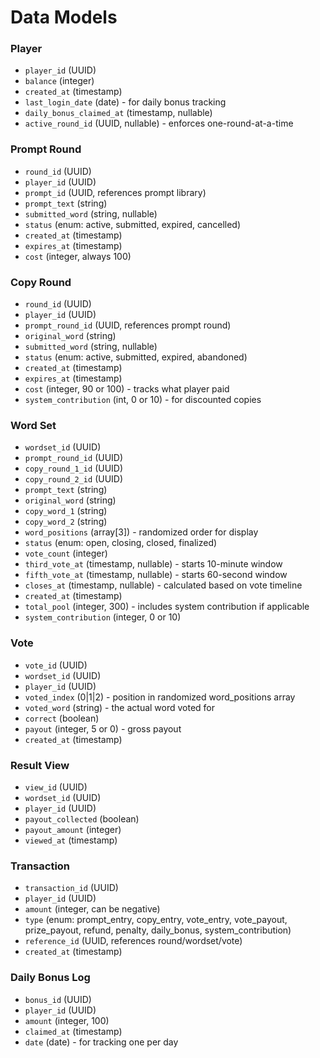 # Data Models

### Player
- `player_id` (UUID)
- `balance` (integer)
- `created_at` (timestamp)
- `last_login_date` (date) - for daily bonus tracking
- `daily_bonus_claimed_at` (timestamp, nullable)
- `active_round_id` (UUID, nullable) - enforces one-round-at-a-time

### Prompt Round
- `round_id` (UUID)
- `player_id` (UUID)
- `prompt_id` (UUID, references prompt library)
- `prompt_text` (string)
- `submitted_word` (string, nullable)
- `status` (enum: active, submitted, expired, cancelled)
- `created_at` (timestamp)
- `expires_at` (timestamp)
- `cost` (integer, always 100)

### Copy Round
- `round_id` (UUID)
- `player_id` (UUID)
- `prompt_round_id` (UUID, references prompt round)
- `original_word` (string)
- `submitted_word` (string, nullable)
- `status` (enum: active, submitted, expired, abandoned)
- `created_at` (timestamp)
- `expires_at` (timestamp)
- `cost` (integer, 90 or 100) - tracks what player paid
- `system_contribution` (int, 0 or 10) - for discounted copies

### Word Set
- `wordset_id` (UUID)
- `prompt_round_id` (UUID)
- `copy_round_1_id` (UUID)
- `copy_round_2_id` (UUID)
- `prompt_text` (string)
- `original_word` (string)
- `copy_word_1` (string)
- `copy_word_2` (string)
- `word_positions` (array[3]) - randomized order for display
- `status` (enum: open, closing, closed, finalized)
- `vote_count` (integer)
- `third_vote_at` (timestamp, nullable) - starts 10-minute window
- `fifth_vote_at` (timestamp, nullable) - starts 60-second window
- `closes_at` (timestamp, nullable) - calculated based on vote timeline
- `created_at` (timestamp)
- `total_pool` (integer, 300) - includes system contribution if applicable
- `system_contribution` (integer, 0 or 10)

### Vote
- `vote_id` (UUID)
- `wordset_id` (UUID)
- `player_id` (UUID)
- `voted_index` (0|1|2) - position in randomized word_positions array
- `voted_word` (string) - the actual word voted for
- `correct` (boolean)
- `payout` (integer, 5 or 0) - gross payout
- `created_at` (timestamp)

### Result View
- `view_id` (UUID)
- `wordset_id` (UUID)
- `player_id` (UUID)
- `payout_collected` (boolean)
- `payout_amount` (integer)
- `viewed_at` (timestamp)

### Transaction
- `transaction_id` (UUID)
- `player_id` (UUID)
- `amount` (integer, can be negative)
- `type` (enum: prompt_entry, copy_entry, vote_entry, vote_payout, prize_payout, refund, penalty, daily_bonus, system_contribution)
- `reference_id` (UUID, references round/wordset/vote)
- `created_at` (timestamp)

### Daily Bonus Log
- `bonus_id` (UUID)
- `player_id` (UUID)
- `amount` (integer, 100)
- `claimed_at` (timestamp)
- `date` (date) - for tracking one per day
